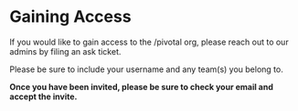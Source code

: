 # Gaining Access


If you would like to gain access to the /pivotal org, please reach out to our admins by filing an ask ticket.  

Please be sure to include your username and any team(s) you belong to. 


__Once you have been invited, please be sure to check your email and accept the invite.__ 
